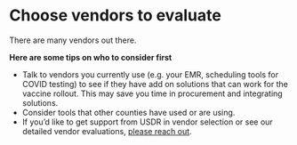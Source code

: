 # Choose vendors to evaluate

There are many vendors out there.

**Here are some tips on who to consider first**

* Talk to vendors you currently use \(e.g. your EMR, scheduling tools for COVID testing\) to see if they have add on solutions that can work for the vaccine rollout. This may save you time in procurement and integrating solutions.
* Consider tools that other counties have used or are using.
* If you’d like to get support from USDR in vendor selection or see our detailed vendor evaluations, [please reach out](https://www.usdigitalresponse.org/request-help/).   

